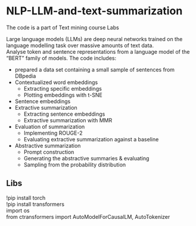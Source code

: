 # NLP-LLM-and-text-summarization
The code is a part of Text mining course Labs

Large language models (LLMs) are deep neural networks trained on the language modelling task over massive amounts of text data.\
Analyse token and sentence representations from a language model of the “BERT” family of models.
The code includes:
- prepared a data set containing a small sample of sentences from DBpedia
- Contextualized word embeddings
  - Extracting specific embeddings
  - Plotting embeddings with t-SNE
- Sentence embeddings
- Extractive summarization
  - Extracting sentence embeddings
  - Extractive summarization with MMR
- Evaluation of summarization
  - Implementing ROUGE-2
  - Evaluating extractive summarization against a baseline
- Abstractive summarization
  - Prompt construction
  - Generating the abstractive summaries & evaluating
  - Sampling from the probability distribution  

## Libs
!pip install torch\
!pip install transformers\
import os\
from ctransformers import AutoModelForCausalLM, AutoTokenizer
